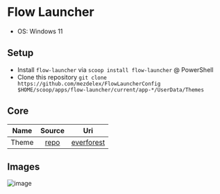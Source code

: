 # Flow Launcher

- OS: Windows 11

## Setup

- Install `flow-launcher` via `scoop install flow-launcher` @ PowerShell
- Clone this repository `git clone https://github.com/mezdelex/FlowLauncherConfig $HOME/scoop/apps/flow-launcher/current/app-*/UserData/Themes`

## Core

| Name  |                         Source                         |                                          Uri                                           |
| :---: | :----------------------------------------------------: | :------------------------------------------------------------------------------------: |
| Theme | [repo](https://github.com/Flow-Launcher/Flow.Launcher) | [everforest](https://github.com/mezdelex/FlowLauncherConfig/blob/main/Everforest.xaml) |

## Images

![image](https://github.com/user-attachments/assets/419f3683-82fd-4617-b93c-3bb521cead87)

